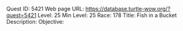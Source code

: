 Quest ID: 5421
Web page URL: https://database.turtle-wow.org/?quest=5421
Level: 25
Min Level: 25
Race: 178
Title: Fish in a Bucket
Description: 
Objective: 
